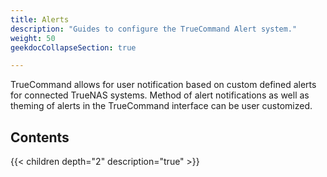 ```yaml
---
title: Alerts
description: "Guides to configure the TrueCommand Alert system."
weight: 50
geekdocCollapseSection: true

---
```


TrueCommand allows for user notification based on custom defined alerts for connected TrueNAS systems.
Method of alert notifications as well as theming of alerts in the TrueCommand interface can be user customized.

## Contents

{{< children depth="2" description="true" >}}
